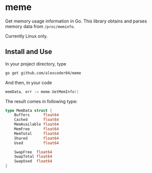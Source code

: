 
# meme

Get memory usage information in Go. This library obtains and parses memory data from `/proc/meminfo`.

Currently Linux only.

## Install and Use

In your project directory, type

```sh
go get github.com/alexcoder04/meme
```

And then, in your code

```go
memData, err := meme.GetMemInfo()
```

The result comes in following type:

```go
type MemData struct {
	Buffers      float64
	Cached       float64
	MemAvailable float64
	MemFree      float64
	MemTotal     float64
	Shared       float64
	Used         float64

	SwapFree  float64
	SwapTotal float64
	SwapUsed  float64
}
```
